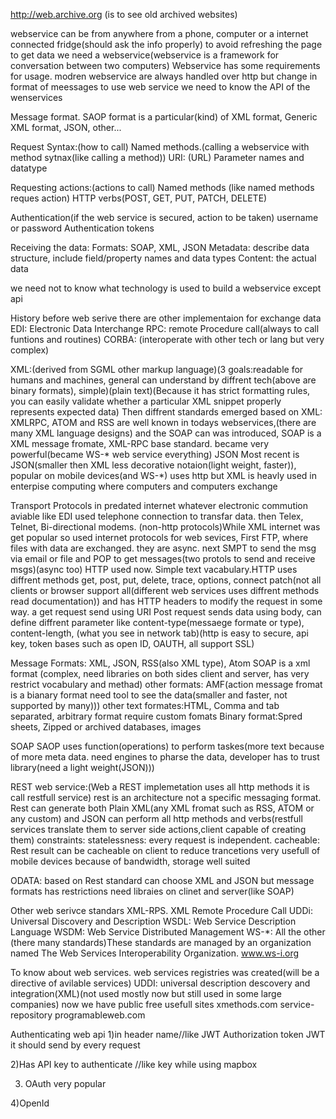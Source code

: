 http://web.archive.org (is to see old archived websites)

webservice can be from anywhere  from a phone, computer or a internet connected fridge(should ask the info properly)
to avoid refreshing the page to get data we need a webservice(webservice is a framework for conversation between two computers)
Webservice has some requirements for usage.
modren webservice are always handled over http but change in format of meessages
to use web service we need to know the API of the wenservices

Message format.
SAOP format is a particular(kind) of XML format, Generic XML format, JSON, other...

Request Syntax:(how to call)
Named methods.(calling a webservice with method sytnax(like calling a method))
URI: (URL)
Parameter names and datatype

Requesting actions:(actions to call)
Named methods (like named methods reques action)
HTTP verbs(POST, GET, PUT, PATCH, DELETE)

Authentication(if the web service is secured, action to be taken)
username or password
Authentication tokens

Receiving the data:
Formats: SOAP, XML, JSON
Metadata: describe data structure, include field/property names and data types
Content: the actual data

we need not to know what technology is used to build a webservice except api

History
before web serive there are other implementaion for exchange data
EDI: Electronic Data Interchange
RPC: remote Procedure call(always to call funtions and routines)
CORBA: (interoperate with other tech or lang but very complex)

XML:(derived from SGML other markup language)(3 goals:readable for humans and machines, general can understand by diffrent tech(above are binary formats), simple)(plain text)(Because it has strict formatting rules, you can easily validate whether a particular XML snippet properly represents expected data)
Then diffrent standards emerged based on XML:
XMLRPC, ATOM and RSS are well known in todays webservices,(there are many XML language designs)
and the SOAP can was introduced, SOAP is a XML message fromate, XML-RPC base standard. became very powerful(became WS-* web service everything)
JSON
Most recent is JSON(smaller then XML less decorative notaion(light weight, faster)), popular on mobile devices(and WS-*) uses http
but XML is heavly used in enterpise computing where computers and computers exchange

Transport Protocols
in predated internet whatever electronic commution aviable like EDI used telephone connection to transfar data.
then Telex, Telnet, Bi-directional modems.
(non-http protocols)While XML internet was get popular so used internet protocols for web sevices, First FTP, where files with data are exchanged. they are async. next SMPT to send the msg via email or file and POP to get messages(two protols to send and receive msgs)(async too)
HTTP used now. Simple text vacabulary.HTTP uses diffrent methods get, post, put, delete, trace, options, connect patch(not all clients or browser support all(different web services uses diffrent methods read documentation)) and has HTTP headers to modify the request in some way.
a get request send using URI
Post request sends data using body, can define diffrent parameter like content-type(messaege formate or type), content-length, (what you see in network tab)(http is easy to secure, api key, token bases such as open ID, OAUTH, all support SSL)

Message Formats:
XML, JSON, RSS(also XML type), Atom
SOAP is a xml format (complex, need libraries on both sides client and server, has very restrict vocabulary and methad)
other formats: AMF(action message fromat is a bianary format need tool to see the data(smaller and faster, not supported by many)))
other text formates:HTML, Comma and tab separated, arbitrary format require custom fomats
Binary format:Spred sheets, Zipped or archived databases, images

SOAP
SAOP uses function(operations) to perform taskes(more text because of more meta data. need engines to pharse the data, developer has to trust library(need a light weight(JSON)))

REST web service:(Web a REST implemetation uses all http methods it is call restfull service)
rest is an architecture not a specific messaging format.
Rest can generate both Plain XML(any XML fromat such as RSS, ATOM or any custom) and JSON
can perform all http methods and verbs(restfull services translate them to server side actions,client capable of creating them)
constraints: statelessness: every request is independent.
cacheable: Rest result can be cacheable on client to reduce trancetions
very usefull of mobile devices because of bandwidth, storage well suited

ODATA:
based on Rest standard
can choose XML and JSON but message formats has restrictions need libraies on clinet and server(like SOAP)

Other web serivce standars
XML-RPS. XML Remote Procedure Call
UDDi: Universal Discovery and Description
WSDL: Web Service Description Language
WSDM: Web Service Distributed Management
WS-*: All the other
(there many standards)These standards are managed by an organization named The Web Services Interoperability Organization.
www.ws-i.org

To know about web services. web services registries was created(will be a directive of avilable services)
UDDI: universal description descovery and integration(XML)(not used mostly now but still used in some large companies)
now we have public free usefull sites
xmethods.com
service-repository
programableweb.com




Authenticating web api
1)in header name//like JWT 
 Authorization token JWT
 it should send by every request

2)Has API key to authenticate //like key while using mapbox

3) OAuth very popular

4)OpenId

